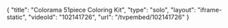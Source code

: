 {
    "title": "Colorama 51piece Coloring Kit",
    "type": "solo",
    "layout": "iframe-static",
    "videoId": "102141726",
    "url": "\/tvpembed\/102141726"
}
